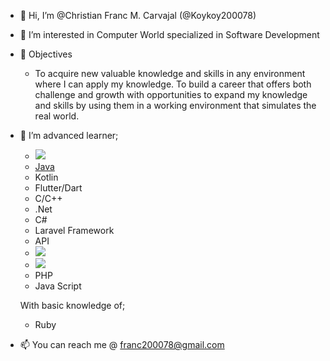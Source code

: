 - 👋 Hi, I’m @Christian Franc M. Carvajal (@Koykoy200078)
- 👀 I’m interested in Computer World specialized in Software Development
- 📑 Objectives
  - To acquire new valuable knowledge and skills in any environment where I can apply my knowledge. To build a career that offers both challenge and growth with opportunities to expand my knowledge and skills by using them in a working environment that simulates the real world.
- 🌱 I’m advanced learner;
  - <img src="https://img.shields.io/badge/-Python-98b982?style=for-the-badge&logo=python&logoColor=98b982&labelColor=282828">
  - [Java](https://img.shields.io/badge/-Java-c58545?style=for-the-badge&logo=html5&logoColor=c58545&labelColor=282828)
  - Kotlin
  - Flutter/Dart
  - C/C++
  - .Net
  - C#
  - Laravel Framework
  - API
  - <img src="https://img.shields.io/badge/-HTML-c58545?style=for-the-badge&logo=html5&logoColor=c58545&labelColor=282828">
  - <img src="https://img.shields.io/badge/-CSS-d1a01f?style=for-the-badge&logo=css3&logoColor=d1a01f&labelColor=282828">
  - PHP
  - Java Script
  
  With basic knowledge of;
  - Ruby
  
- 📫 You can reach me @ franc200078@gmail.com

<!---
ChristianCarvs/ChristianCarvs is a ✨ special ✨ repository because its `README.md` (this file) appears on your GitHub profile.
You can click the Preview link to take a look at your changes.
--->
